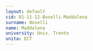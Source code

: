 ```yaml
---
layout: default 
cid: 01-11-12-Boselli-Maddalena
surname: Boselli
name: Maddalena
university: Univ. Trento
unita: ECT
---
```

